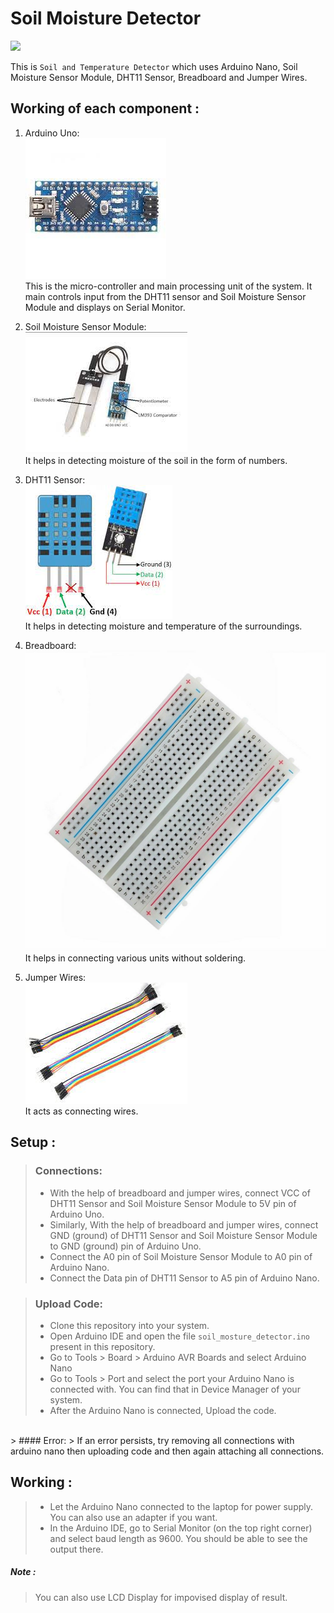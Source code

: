 # Soil Moisture Detector

![ ](./photo.jpg)

This is `Soil and Temperature Detector` which uses Arduino Nano, Soil Moisture Sensor Module, DHT11 Sensor, Breadboard and Jumper Wires.

## Working of each component :

1. Arduino Uno:
   <br>![Arduino Nano](./arduinonano.jpeg)
   <br>This is the micro-controller and main processing unit of the system. It main controls input from the DHT11 sensor and Soil Moisture Sensor Module and displays on Serial Monitor.

2. Soil Moisture Sensor Module:
   <br>![Soil Moisture Sensor Module](./soil_mosture_sensor_module.jpeg)
   <br>It helps in detecting moisture of the soil in the form of numbers.

4. DHT11 Sensor:
   <br>![DHT11 Sensor](./dht11sensor.jpeg)
   <br>It helps in detecting moisture and temperature of the surroundings.

5. Breadboard:
   <br>![Breadboard](./breadboard.jpg)
   <br>It helps in connecting various units without soldering.

6. Jumper Wires:
   <br>![Jumper Wires](./jumper-wires.jpeg)
   <br>It acts as connecting wires.

## Setup :

> ### Connections:
> - With the help of breadboard and jumper wires, connect VCC of DHT11 Sensor and Soil Moisture Sensor Module to 5V pin of Arduino Uno.
> - Similarly, With the help of breadboard and jumper wires, connect GND (ground) of DHT11 Sensor and Soil Moisture Sensor Module to GND (ground) pin of Arduino Uno.
> - Connect the A0 pin of Soil Moisture Sensor Module to A0 pin of Arduino Nano.
> - Connect the Data pin of DHT11 Sensor to A5 pin of Arduino Nano.

> ### Upload Code:
> - Clone this repository into your system.
> - Open Arduino IDE and open the file `soil_mosture_detector.ino` present in this repository.
> - Go to Tools > Board > Arduino AVR Boards and select Arduino Nano
> - Go to Tools > Port and select the port your Arduino Nano is connected with. You can find that in Device Manager of your system.
> - After the Arduino Nano is connected, Upload the code.
<br>
> #### Error:
> If an error persists, try removing all connections with arduino nano then uploading code and then again attaching all connections.

## Working :
> - Let the Arduino Nano connected to the laptop for power supply. You can also use an adapter if you want.
> - In the Arduino IDE, go to Serial Monitor (on the top right corner) and select baud length as 9600.
> You should be able to see the output there.

##### Note :
> You can also use LCD Display for impovised display of result.